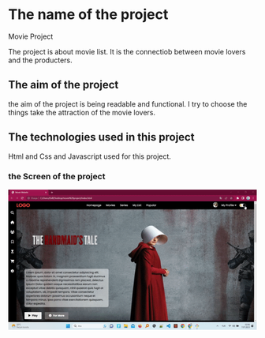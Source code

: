 <h1> The name of the project </h1>

Movie Project

The project is about movie list. It is the connectiob between movie lovers and the producters.

<h2> The aim of the project</h2>


the aim of the project is being readable and functional. I try to choose the things take the attraction of the movie lovers.

<h2> The technologies used in this project</h2>

Html and Css and Javascript used for this project.

<h3> the Screen of the project</h3>

![](movie-project.gif)
